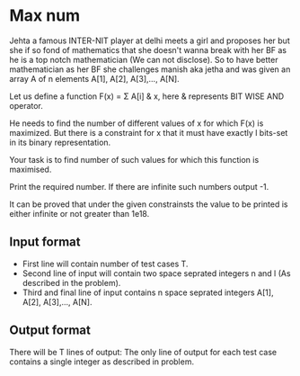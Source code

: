 # Max num

Jehta a famous INTER-NIT player at delhi meets a girl and proposes her but she if so fond of mathematics that she doesn't wanna break with her BF as he is a top notch mathematician (We can not disclose). So to have better mathematician as her BF she challenges manish aka jetha and was given an array A of n elements A[1], A[2], A[3],..., A[N].

Let us define a function F(x) = Σ A[i] & x, here & represents BIT WISE AND operator.

He needs to find the number of different values of x for which F(x) is maximized. But there is a constraint for x that it must have exactly l bits-set in its binary representation.

Your task is to find number of such values for which this function is maximised.

Print the required number. If there are infinite such numbers output -1.

It can be proved that under the given constrainsts the value to be printed is either infinite or not greater than 1e18.

## Input format

- First line will contain number of test cases T.
- Second line of input will contain two space seprated integers n and l (As described in the problem).
- Third and final line of input contains n space seprated integers A[1], A[2], A[3],..., A[N].

## Output format

There will be T lines of output: The only line of output for each test case contains a single integer as described in problem.
